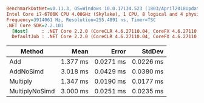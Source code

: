 ``` ini

BenchmarkDotNet=v0.11.3, OS=Windows 10.0.17134.523 (1803/April2018Update/Redstone4)
Intel Core i7-6700K CPU 4.00GHz (Skylake), 1 CPU, 8 logical and 4 physical cores
Frequency=3914061 Hz, Resolution=255.4891 ns, Timer=TSC
.NET Core SDK=2.2.101
  [Host]     : .NET Core 2.2.0 (CoreCLR 4.6.27110.04, CoreFX 4.6.27110.04), 64bit RyuJIT
  DefaultJob : .NET Core 2.2.0 (CoreCLR 4.6.27110.04, CoreFX 4.6.27110.04), 64bit RyuJIT


```
|         Method |     Mean |     Error |    StdDev |
|--------------- |---------:|----------:|----------:|
|            Add | 1.377 ms | 0.0271 ms | 0.0226 ms |
|      AddNoSimd | 3.018 ms | 0.0429 ms | 0.0380 ms |
|       Multiply | 1.347 ms | 0.0190 ms | 0.0177 ms |
| MultiplyNoSimd | 3.000 ms | 0.0251 ms | 0.0235 ms |
